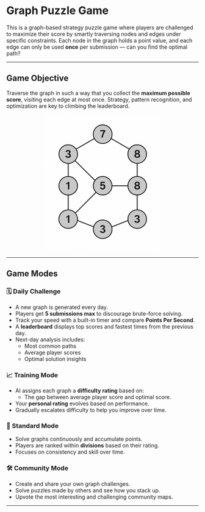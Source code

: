 # Graph Puzzle Game

This is a graph-based strategy puzzle game where players are challenged to maximize their score by smartly traversing nodes and edges under specific constraints. Each node in the graph holds a point value, and each edge can only be used **once** per submission — can you find the optimal path?

---

## Game Objective

Traverse the graph in such a way that you collect the **maximum possible score**, visiting each edge at most once. Strategy, pattern recognition, and optimization are key to climbing the leaderboard.

<p align="center">
  <img src="assets/graph.png" alt="Example Graph" width="300"/>
</p>

---

## Game Modes

### 🗓️ Daily Challenge
- A new graph is generated every day.
- Players get **5 submissions max** to discourage brute-force solving.
- Track your speed with a built-in timer and compare **Points Per Second**.
- A **leaderboard** displays top scores and fastest times from the previous day.
- Next-day analysis includes:
  - Most common paths
  - Average player scores
  - Optimal solution insights

### 📈 Training Mode
- AI assigns each graph a **difficulty rating** based on:
  - The gap between average player score and optimal score.
- Your **personal rating** evolves based on performance.
- Gradually escalates difficulty to help you improve over time.

### 🏅 Standard Mode
- Solve graphs continuously and accumulate points.
- Players are ranked within **divisions** based on their rating.
- Focuses on consistency and skill over time.

### 🛠️ Community Mode
- Create and share your own graph challenges.
- Solve puzzles made by others and see how you stack up.
- Upvote the most interesting and challenging community maps.

---


